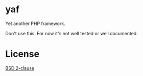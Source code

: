 # yaf

Yet another PHP framework.

Don't use this. For now it's not well tested or well documented.

# License

[BSD 2-clause](./LICENSE)
